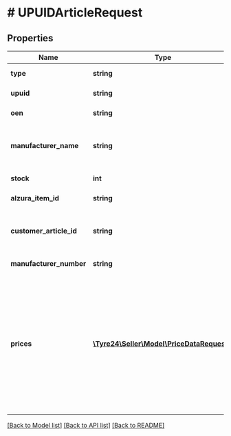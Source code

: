 # # UPUIDArticleRequest

## Properties

Name | Type | Description | Notes
------------ | ------------- | ------------- | -------------
**type** | **string** | The product type, so &#x60;PUP&#x60; for this type. |
**upuid** | **string** | The Used Part Unique Identifier of the article. | [optional]
**oen** | **string** | The Original Equipment Number of the article. | [optional]
**manufacturer_name** | **string** | The name of the manufacturer. Must be used together with &#x60;manufacturer_number&#x60; to have an effect. | [optional]
**stock** | **int** | The amount of articles left in the stock. |
**alzura_item_id** | **string** | The unique id of the article. | [optional]
**customer_article_id** | **string** | A internal number given by the customer, to identify an article using a different id than our database. | [optional]
**manufacturer_number** | **string** | The number of the manufacturer. | [optional]
**prices** | [**\Tyre24\Seller\Model\PriceDataRequest[]**](PriceDataRequest.md) | List of prices for different countries. If activated, the price validation will run for all prices. If the difference of &#x60;price_one&#x60; is to great in comparison with the normal price it will be capped. If the normal price is &lt;&#x3D; 250€ (or 1000zł) the cap is 5€. For prices above that border the difference is 2%. At least one price must be given. | [optional]

[[Back to Model list]](../../README.md#models) [[Back to API list]](../../README.md#endpoints) [[Back to README]](../../README.md)
